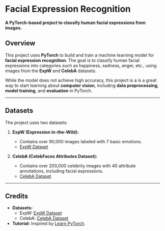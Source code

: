 # **Facial Expression Recognition**  
**A PyTorch-based project to classify human facial expressions from images.**  

## **Overview**  
This project uses **PyTorch** to build and train a machine learning model for **facial expression recognition**. The goal is to classify human facial expressions into categories such as happiness, sadness, anger, etc., using images from the **ExpW** and **CelebA** datasets.  

While the model does not achieve high accuracy, this project is a is a great way to start learning about **computer vision**, including **data preprocessing**, **model training**, and **evaluation** in PyTorch.  

---

## **Datasets**  
The project uses two datasets:  
1. **ExpW (Expression in-the-Wild):**  
   - Contains over 90,000 images labeled with 7 basic emotions.  
   - [ExpW Dataset](https://paperswithcode.com/dataset/expw)  

2. **CelebA (CelebFaces Attributes Dataset):**  
   - Contains over 200,000 celebrity images with 40 attribute annotations, including facial expressions.  
   - [CelebA Dataset](https://paperswithcode.com/dataset/celeba)  

---

## **Credits**  
- **Datasets:**  
  - ExpW: [ExpW Dataset](https://paperswithcode.com/dataset/expw)  
  - CelebA: [CelebA Dataset](https://paperswithcode.com/dataset/celeba)  
- **Tutorial:** Inspired by [Learn PyTorch](https://www.learnpytorch.io/).  
